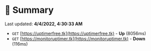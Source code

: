 # 📖 Summary
Last updated: **4/4/2022, 4:30:33 AM**

- `GET` [https://uptimerfree.tk](https://uptimerfree.tk) - **Up** (8056ms)
- `GET` [https://monitoruptimer.tk](https://monitoruptimer.tk) - **Down** (116ms)

